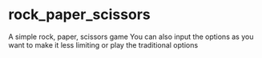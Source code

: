 # rock_paper_scissors
A simple rock, paper, scissors game
You can also input the options as you want to make it less limiting or play the traditional options
